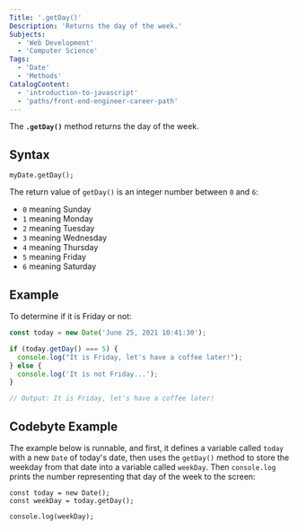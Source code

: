 ```yaml
---
Title: '.getDay()'
Description: 'Returns the day of the week.'
Subjects:
  - 'Web Development'
  - 'Computer Science'
Tags:
  - 'Date'
  - 'Methods'
CatalogContent:
  - 'introduction-to-javascript'
  - 'paths/front-end-engineer-career-path'
---
```


The **`.getDay()`** method returns the day of the week.

## Syntax

```shell
myDate.getDay();
```

The return value of `getDay()` is an integer number between `0` and `6`:

- `0` meaning Sunday
- `1` meaning Monday
- `2` meaning Tuesday
- `3` meaning Wednesday
- `4` meaning Thursday
- `5` meaning Friday
- `6` meaning Saturday

## Example

To determine if it is Friday or not:

```js
const today = new Date('June 25, 2021 10:41:30');

if (today.getDay() === 5) {
  console.log("It is Friday, let's have a coffee later!");
} else {
  console.log('It is not Friday...');
}

// Output: It is Friday, let's have a coffee later!
```

## Codebyte Example

The example below is runnable, and first, it defines a variable called `today` with a new `Date` of today's date, then uses the `getDay()` method to store the weekday from that date into a variable called `weekDay`. Then `console.log` prints the number representing that day of the week to the screen:

```codebyte/javascript
const today = new Date();
const weekDay = today.getDay();

console.log(weekDay);
```
